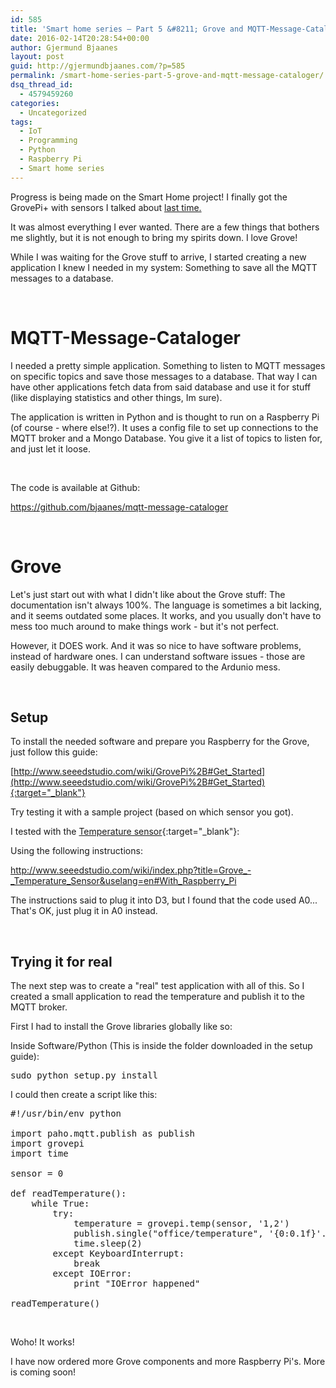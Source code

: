 ```yaml
---
id: 585
title: 'Smart home series – Part 5 &#8211; Grove and MQTT-Message-Cataloger'
date: 2016-02-14T20:28:54+00:00
author: Gjermund Bjaanes
layout: post
guid: http://gjermundbjaanes.com/?p=585
permalink: /smart-home-series-part-5-grove-and-mqtt-message-cataloger/
dsq_thread_id:
  - 4579459260
categories:
  - Uncategorized
tags:
  - IoT
  - Programming
  - Python
  - Raspberry Pi
  - Smart home series
---
```

Progress is being made on the Smart Home project! I finally got the GrovePi+ with sensors I talked about <a href="http://gjermundbjaanes.com/smart-home-series-part-4-out-with-arduino-in-with-raspberry-pi/" target="_blank">last time.</a>

<!--more-->
It was almost everything I ever wanted. There are a few things that bothers me slightly, but it is not enough to bring my spirits down. I love Grove!

While I was waiting for the Grove stuff to arrive, I started creating a new application I knew I needed in my system: Something to save all the MQTT messages to a database.

&nbsp;

# MQTT-Message-Cataloger

I needed a pretty simple application. Something to listen to MQTT messages on specific topics and save those messages to a database. That way I can have other applications fetch data from said database and use it for stuff (like displaying statistics and other things, Im sure).

The application is written in Python and is thought to run on a Raspberry Pi (of course - where else!?). It uses a config file to set up connections to the MQTT broker and a Mongo Database. You give it a list of topics to listen for, and just let it loose.

&nbsp;

The code is available at Github:

<a href="https://github.com/bjaanes/mqtt-message-cataloger" target="_blank">https://github.com/bjaanes/mqtt-message-cataloger</a>

&nbsp;

# Grove

Let's just start out with what I didn't like about the Grove stuff: The documentation isn't always 100%. The language is sometimes a bit lacking, and it seems outdated some places. It works, and you usually don't have to mess too much around to make things work - but it's not perfect.

However, it DOES work. And it was so nice to have software problems, instead of hardware ones. I can understand software issues - those are easily debuggable. It was heaven compared to the Ardunio mess.

&nbsp;

## Setup

To install the needed software and prepare you Raspberry for the Grove, just follow this guide:
  
[http://www.seeedstudio.com/wiki/GrovePi%2B#Get_Started](http://www.seeedstudio.com/wiki/GrovePi%2B#Get_Started){:target="_blank"}

Try testing it with a sample project (based on which sensor you got).

I tested with the [Temperature sensor](http://www.seeedstudio.com/depot/Grove-Temperature-Sensor-p-774.html){:target="_blank"}:
  
Using the following instructions:
  
<a href="http://www.seeedstudio.com/wiki/index.php?title=Grove_-_Temperature_Sensor&uselang=en#With_Raspberry_Pi" target="_blank">http://www.seeedstudio.com/wiki/index.php?title=Grove_-_Temperature_Sensor&uselang=en#With_Raspberry_Pi</a>

The instructions said to plug it into D3, but I found that the code used A0... That's OK, just plug it in A0 instead.

&nbsp;

## Trying it for real

The next step was to create a "real" test application with all of this. So I created a small application to read the temperature and publish it to the MQTT broker.

First I had to install the Grove libraries globally like so:

Inside Software/Python (This is inside the folder downloaded in the setup guide):

<pre class="lang:sh decode:true ">sudo python setup.py install</pre>

I could then create a script like this:

<pre class="lang:python decode:true ">#!/usr/bin/env python

import paho.mqtt.publish as publish
import grovepi
import time

sensor = 0

def readTemperature():
    while True:
        try:
            temperature = grovepi.temp(sensor, '1,2')
            publish.single("office/temperature", '{0:0.1f}'.format(temperature), hostname="192.168.10.200")
            time.sleep(2)
        except KeyboardInterrupt:
            break
        except IOError:
            print "IOError happened"

readTemperature()</pre>

&nbsp;

Woho! It works!

I have now ordered more Grove components and more Raspberry Pi's. More is coming soon!